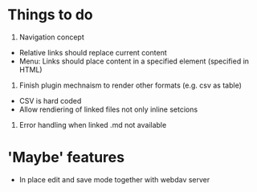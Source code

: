 # Things to do

1. Navigation concept
  * Relative links should replace current content
  * Menu: Links should place content in a specified element (specified in HTML)
1. Finish plugin mechnaism to render other formats (e.g. csv as table)
  * CSV is hard coded
  * Allow rendiering of linked files not only inline setcions
1. Error handling when linked .md not available

# 'Maybe' features
* In place edit and save mode together with webdav server


